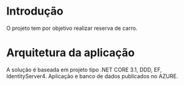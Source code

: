 # Introdução
O projeto tem por objetivo realizar reserva de carro.

# Arquitetura da aplicação
A solução é baseada em projeto tipo .NET CORE 3.1, DDD, EF, IdentityServer4.
Aplicação e banco de dados publicados no AZURE.

